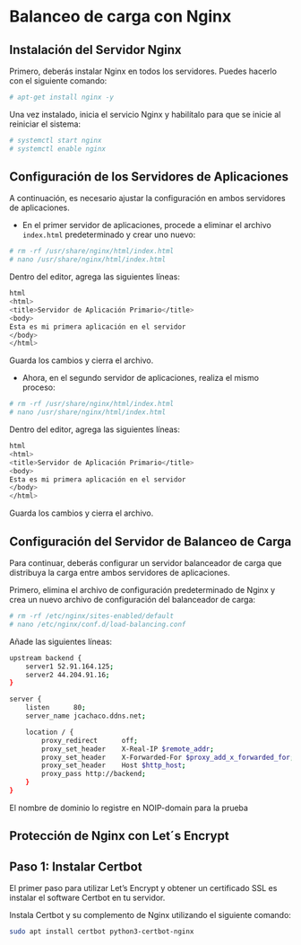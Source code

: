 # Balanceo de carga con Nginx

## Instalación del Servidor Nginx

Primero, deberás instalar Nginx en todos los servidores. Puedes hacerlo con el siguiente comando:

```bash
# apt-get install nginx -y
```
Una vez instalado, inicia el servicio Nginx y habilítalo para que se inicie al reiniciar el sistema:

```bash
# systemctl start nginx
# systemctl enable nginx
```
## Configuración de los Servidores de Aplicaciones

A continuación, es necesario ajustar la configuración en ambos servidores de aplicaciones.

* En el primer servidor de aplicaciones, procede a eliminar el archivo `index.html` predeterminado y crear uno nuevo:

```bash
# rm -rf /usr/share/nginx/html/index.html
# nano /usr/share/nginx/html/index.html
```
Dentro del editor, agrega las siguientes líneas:

```bash
html
<html>
<title>Servidor de Aplicación Primario</title>
<body>
Esta es mi primera aplicación en el servidor
</body>
</html>
```
Guarda los cambios y cierra el archivo.
* Ahora, en el segundo servidor de aplicaciones, realiza el mismo proceso:

```bash
# rm -rf /usr/share/nginx/html/index.html
# nano /usr/share/nginx/html/index.html
```
Dentro del editor, agrega las siguientes líneas:

```bash
html
<html>
<title>Servidor de Aplicación Primario</title>
<body>
Esta es mi primera aplicación en el servidor
</body>
</html>
```
Guarda los cambios y cierra el archivo.

## Configuración del Servidor de Balanceo de Carga

Para continuar, deberás configurar un servidor balanceador de carga que distribuya la carga entre ambos servidores de aplicaciones. 

Primero, elimina el archivo de configuración predeterminado de Nginx y crea un nuevo archivo de configuración del balanceador de carga:

```bash
# rm -rf /etc/nginx/sites-enabled/default 
# nano /etc/nginx/conf.d/load-balancing.conf
```

Añade las siguientes líneas:

```bash
upstream backend {
    server1 52.91.164.125;
    server2 44.204.91.16;
}

server {
    listen      80;
    server_name jcachaco.ddns.net;

    location / {
        proxy_redirect      off;
        proxy_set_header    X-Real-IP $remote_addr;
        proxy_set_header    X-Forwarded-For $proxy_add_x_forwarded_for;
        proxy_set_header    Host $http_host;
        proxy_pass http://backend;
    }
}
```
El nombre de dominio lo registre en NOIP-domain para la prueba

## Protección de Nginx con Let´s Encrypt
## Paso 1: Instalar Certbot

El primer paso para utilizar Let’s Encrypt y obtener un certificado SSL es instalar el software Certbot en tu servidor.

Instala Certbot y su complemento de Nginx utilizando el siguiente comando:

```bash
sudo apt install certbot python3-certbot-nginx
```


